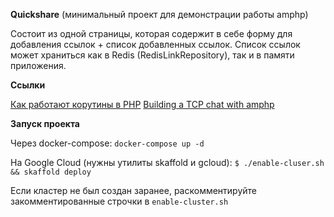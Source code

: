 **Quickshare** (минимальный проект для демонстрации работы amphp)

Состоит из одной страницы, которая содержит в себе форму для добавления ссылок + список добавленных ссылок.
Список ссылок может храниться как в Redis (RedisLinkRepository), так и в памяти приложения.

**Ссылки**

[Как работают корутины в PHP](https://habr.com/ru/post/164173/)
[Building a TCP chat with amphp](https://amphp.org/getting-started/tcp-chat/)

**Запуск проекта**

Через docker-compose:
`docker-compose up -d`

На Google Cloud (нужны утилиты skaffold и gcloud):
`$ ./enable-cluser.sh && skaffold deploy` 

Если кластер не был создан заранее, раскомментируйте закомментированные строчки в `enable-cluster.sh`
